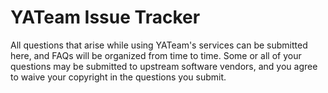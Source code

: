 # YATeam Issue Tracker
All questions that arise while using YATeam's services can be submitted here, and FAQs will be organized from time to time.
Some or all of your questions may be submitted to upstream software vendors, and you agree to waive your copyright in the questions you submit.
